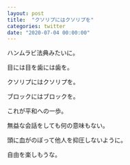 ```yaml
---
layout: post
title:  "クソリプにはクソリプを"
categories: twitter
date: "2020-07-04 00:00:00"
---
```


ハンムラビ法典みたいに。

目には目を歯には歯を。

クソリプにはクソリプを。

ブロックにはブロックを。

これが平和への一歩。

無益な会話をしても何の意味もない。

頭に血がのぼって他人を抑圧しないように。

自由を楽しもうな。
